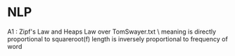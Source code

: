 # NLP
A1 : Zipf's Law and Heaps Law over TomSwayer.txt \\
        meaning is directly proportional to squareroot(f)
        length is inversely proportional to frequency of word
